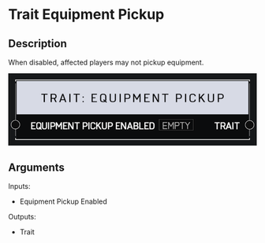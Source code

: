 # Trait Equipment Pickup

## Description

When disabled, affected players may not pickup equipment.

![Trait Equipment Pickup](../../.gitbook/assets/images/scripting/traits/trait-equipment-pickup.png)

## Arguments

Inputs:

* Equipment Pickup Enabled

Outputs:

* Trait
